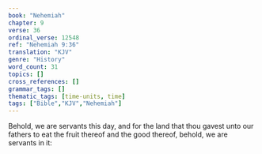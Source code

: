 ```yaml
---
book: "Nehemiah"
chapter: 9
verse: 36
ordinal_verse: 12548
ref: "Nehemiah 9:36"
translation: "KJV"
genre: "History"
word_count: 31
topics: []
cross_references: []
grammar_tags: []
thematic_tags: [time-units, time]
tags: ["Bible","KJV","Nehemiah"]
---
```

Behold, we are servants this day, and for the land that thou gavest unto our fathers to eat the fruit thereof and the good thereof, behold, we are servants in it:
